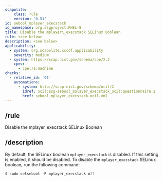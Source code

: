 ```yaml
---
scapolite:
    class: rule
    version: '0.51'
id: sebool_mplayer_execstack
id_namespace: org.ssgproject.RHEL-8
title: Disable the mplayer\_execstack SELinux Boolean
rule: <see below>
description: <see below>
applicability:
  - system: org.scapolite.xccdf.applicability
    severity: medium
  - system: https://scap.nist.gov/schema/cpe/2.2
    cpes:
      - cpe:/a:machine
checks:
  - relative_id: '01'
    automations:
      - system: http://scap.nist.gov/schema/ocil/2
        idref: ocil:ssg-sebool_mplayer_execstack_ocil:questionnaire:1
        href: sebool_mplayer_execstack.ocil.xml
---
```



## /rule

Disable the mplayer\_execstack SELinux Boolean

## /description

By
default, the SELinux boolean `mplayer_execstack` is disabled. If this
setting is enabled, it should be disabled. To disable the
`mplayer_execstack` SELinux boolean, run the following command:

``` 
$ sudo setsebool -P mplayer_execstack off
```
